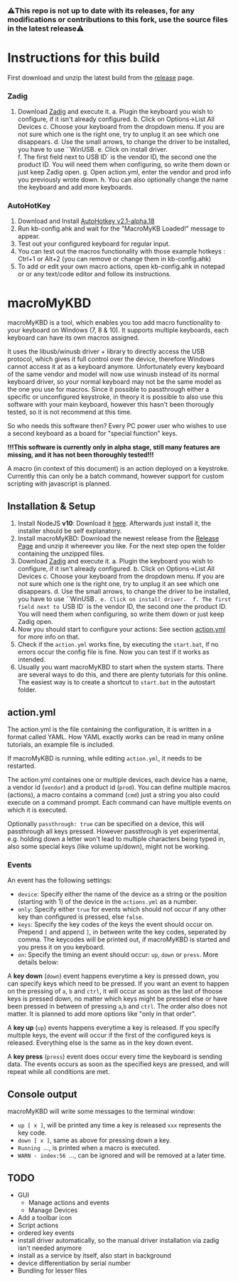 ### ⚠️This repo is not up to date with its releases, for any modifications or contributions to this fork, use the source files in the latest release⚠️

# Instructions for this build

First download and unzip the latest build from the [release](https://github.com/TarkanV/macroMyKBD-AHK/releases/tag/ahkv2.1) page.

### Zadig
1. Download [Zadig](https://zadig.akeo.ie/) and execute it. 
a. Plugin the keyboard you wish to configure, if it isn't already configured. 
b. Click on Options->List All Devices 
c. Choose your keyboard from the dropdown menu. If you are not sure which one is the right one, try to unplug it an see which one disappears. 
d. Use the small arrows, to change the driver to be installed, you have to use ``WinUSB. 
e. Click on install driver.  
f. The first field next to USB ID` is the vendor ID, the second one the product ID. You will need them when configuring, so write them down or just keep Zadig open.
g. Open action.yml, enter the vendor and prod info you previously wrote down. 
h. You can also optionally change the name the keyboard and add more keyboards.


### AutoHotKey

1. Download and Install [AutoHotkey v2.1-alpha.18](https://www.autohotkey.com/download/2.1/AutoHotkey_2.1-alpha.18_setup.exe)
2. Run kb-config.ahk and wait for the "MacroMyKB Loaded!" message to appear.
3. Test out your configured keyboard for regular input.
3. You can test out the macros functionality with those example hotkeys : Ctrl+1 or Alt+2 (you can remove or change them in kb-config.ahk)
4. To add or edit your own macro actions, open kb-config.ahk in notepad or or any text/code editor and follow its instructions.



# macroMyKBD

macroMyKBD is a tool, which enables you too add macro functionality to your keyboard on Windows (7, 8 & 10). 
It supports multiple keyboards, each keyboard can have its own macros assigned.

It uses the libusb/winusb driver + library to directly access the USB protocol, which gives it full control over the device, 
therefore Windows cannot access it at as a keyboard anymore. 
Unfortunately every keyboard of the same vendor and model will now use winusb instead of its normal keyboard driver, 
so your normal keyboard may not be the same model as the one you use for macros.
Since it possible to passthrough either a specific or unconfigured keystroke, in theory it is possible to also use this software with your main keyboard, however this hasn't been thorougly tested, so it is not recommend at this time.

So who needs this software then? Every PC power user who wishes to use a second keyboard as a board for "special function" keys.

**!!!This software is currently only in alpha stage, still many features are missing, and it has not been thoroughly tested!!!**

A macro (in context of this document) is an action deployed on a keystroke. 
Currently this can only be a batch command, however support for custom scripting with javascript is planned.

## Installation & Setup

1. Install NodeJS **v10**: Download it [here](https://nodejs.org/en/download/). Afterwards just install it, the installer should be self explanatory.
2. Install macroMyKBD: Download the newest release from the [Release Page](http://github.com/lal12/macromykbd/releases) and unzip it whereever you like. For the next step open the folder containing the unzipped files.
3. Download [Zadig](https://zadig.akeo.ie/) and execute it.
    a. Plugin the keyboard you wish to configure, if it isn't already configured.
    b. Click on Options->List All Devices
    c. Choose your keyboard from the dropdown menu. If you are not sure which one is the right one, try to unplug it an see which one disappears.
    d. Use the small arrows, to change the driver to be installed, you have to use ``WinUSB`.
    e. Click on install driver. 
    f. The first field next to `USB ID` is the vendor ID, the second one the product ID. You will need them when configuring, so write them down or just keep Zadig open.
4. Now you should start to configure your actions: See section [action.yml](#action.yml) for more info on that. 
5. Check if the `action.yml` works fine, by executing the `start.bat`, if no errors occur the config file is fine. Now you can test if it works as intended.
6. Usually you want macroMyKBD to start when the system starts. There are several ways to do this, and there are plenty tutorials for this online. The easiest way is to create a shortcut to `start.bat` in the autostart folder.

## action.yml

The action.yml is the file containing the configuration, it is written in a format called YAML. 
How YAML exactly works can be read in many online tutorials, an example file is included.

If macroMyKBD is running, while editing `action.yml`, it needs to be restarted.

The action.yml containes one or multiple devices, each device has a name, a vendor id (`vendor`) and a product id (`prod`).
You can define multiple macros (actions), a macro contains a command (`cmd`) just a string you also could execute on a command prompt.
Each command can have multiple events on which it is executed.

Optionally `passthrough: true` can be specified on a device, this will passthrough all keys pressed. However passthrough is yet experimental, e.g. holding down a letter won't lead to multiple characters being typed in, also some special keys (like volume up/down), might not be working.

### Events

An event has the following settings:
- `device`: Specify either the name of the device as a string or the position (starting with 1) of the device in the `actions.yml` as a number.
- `only`: Specify either `true` for events which should not occur if any other key than configured is pressed, else `false`.
- `keys`: Specify the key codes of the keys the event should occur on. Prepend `[` and append `]`, in between write the key codes, seperated by comma. The keycodes will be printed out, if macroMyKBD is started and you press it on you keyboard.
- `on`: Specify the timing an event should occur: `up`, `down` or `press`. More details below:

A **key down** (`down`) event happens everytime a key is pressed down, you can specify keys which need to be pressed. If you want an event to happen on the pressing of `a`, `b` and `ctrl`, it will occur as soon as the last of thoose keys is pressed down, no matter which keys might be pressed else or have been pressed in between of pressing `a`,`b` and `ctrl`. The order also does not matter. It is planned to add more options like "only in that order".

A **key up** (`up`) events happens everytime a key is released. If you specify multiple keys, the event will occur if the first of the configured keys is released. Everything else is the same as in the key down event.

A **key press** (`press`) event does occur every time the keyboard is sending data. The events occurs as soon as the specified keys are pressed, and will repeat while all conditions are met.

## Console output

macroMyKBD will write some messages to the terminal window:
- `up [ x ]`, will be printed any time a key is released `xxx` represents the key code.
- `down [ x ]`, same as above for pressing down a key.
- `Running `..., is printed when a macro is executed.
- `WARN - index:56 `..., can be ignored and will be removed at a later time.


## TODO
- GUI
    - Manage actions and events
    - Manage Devices
- Add a toolbar icon
- Script actions
- ordered key events
- install driver automatically, so the manual driver installation via zadig isn't needed anymore
- install as a service by itself, also start in background
- device differentiation by serial number
- Bundling for lesser files
